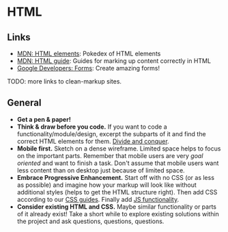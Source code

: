# HTML

## Links

- [MDN: HTML elements](https://developer.mozilla.org/en-US/docs/Web/HTML/Element): Pokedex of HTML elements
- [MDN: HTML guide](https://developer.mozilla.org/en-US/docs/Web/Guide/HTML): Guides for marking up content correctly in HTML
- [Google Developers: Forms](https://developers.google.com/web/fundamentals/design-and-ui/input/forms/label-and-name-inputs?hl=en): Create amazing forms!

TODO: more links to clean-markup sites.

## General

- **Get a pen & paper!**
- **Think & draw before you code.** If you want to code a functionality/module/design, excerpt the subparts of it and find the correct HTML elements for them. [Divide and conquer](https://en.wikipedia.org/wiki/Divide_and_rule).
- **Mobile first.** Sketch on a dense wireframe. Limited space helps to focus on the important parts. Remember that mobile users are very *goal oriented* and want to finish a task. Don't assume that mobile users want less content than on desktop just because of limited space.
- **Embrace Progressive Enhancement.** Start off with no CSS (or as less as possible) and imagine how your markup will look like without additional styles (helps to get the HTML structure right). Then add CSS according to our [CSS guides](https://github.com/Netural/frontend-resources/blob/master/code-guidelines/CSS.md). Finally add [JS functionality](https://github.com/Netural/frontend-resources/blob/master/code-guidelines/JS.md).
- **Consider existing HTML and CSS.** Maybe similar functionality or parts of it already exist! Take a short while to explore existing solutions within the project and ask questions, questions, questions.

